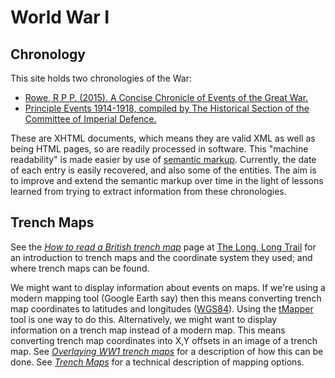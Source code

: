 # World War I

## Chronology

This site holds two chronologies of the War:

* [Rowe, R P P. (2015). A Concise Chronicle of Events of the Great War.](https://tigersmuseum.github.io/history/events/ww1/rowe.xhtml)
* [Principle Events 1914-1918, compiled by The Historical Section of the Committee of Imperial Defence.](https://tigersmuseum.github.io/history/events/ww1/events-1914-15.xhtml)

These are XHTML documents, which means they are valid XML as well as being HTML pages, so are readily processed in software. This "machine readability" is made easier by use of [semantic markup](https://en.wikipedia.org/wiki/Semantic_HTML). Currently, the date of each entry is easily recovered, and also some of the entities. The aim is to improve and extend the semantic markup over time in the light of lessons learned from trying to extract information from these chronologies.

## Trench Maps

See the *[How to read a British trench map](https://www.longlongtrail.co.uk/battlefields/how-to-read-a-british-trench-map/)* page at [The Long, Long Trail](https://www.longlongtrail.co.uk) for an introduction to trench maps and the coordinate system they used; and where trench maps can be found.

We might want to display information about events on maps. If we're using a modern mapping tool (Google Earth say) then this means converting trench map coordinates to latitudes and longitudes ([WGS84](https://en.wikipedia.org/wiki/World_Geodetic_System)). Using the [tMapper](https://www.tmapper.com/) tool is one way to do this. Alternatively, we might want to display information on a trench map instead of a modern map. This means converting trench map coordinates into X,Y offsets in an image of a trench map. See *[Overlaying WW1 trench maps](tm-overlay.html)* for a description of how this can be done. See *[Trench Maps](trench-maps.html)* for a technical description of mapping options.
